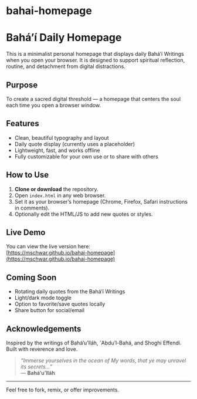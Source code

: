 # bahai-homepage

# Bahá’í Daily Homepage

This is a minimalist personal homepage that displays daily Bahá’í Writings when you open your browser. It is designed to support spiritual reflection, routine, and detachment from digital distractions.

## Purpose

To create a sacred digital threshold — a homepage that centers the soul each time you open a browser window.

## Features

- Clean, beautiful typography and layout
- Daily quote display (currently uses a placeholder)
- Lightweight, fast, and works offline
- Fully customizable for your own use or to share with others

## How to Use

1. **Clone or download** the repository.
2. Open `index.html` in any web browser.
3. Set it as your browser’s homepage (Chrome, Firefox, Safari instructions in comments).
4. Optionally edit the HTML/JS to add new quotes or styles.

## Live Demo

You can view the live version here:  
[https://mschwar.github.io/bahai-homepage](https://mschwar.github.io/bahai-homepage)

## Coming Soon

- Rotating daily quotes from the Bahá’í Writings
- Light/dark mode toggle
- Option to favorite/save quotes locally
- Share button for social/email

## Acknowledgements

Inspired by the writings of Bahá’u’lláh, `Abdu’l-Bahá, and Shoghi Effendi. Built with reverence and love.

> *“Immerse yourselves in the ocean of My words, that ye may unravel its secrets…”*  
> — **Bahá’u’lláh**

---

Feel free to fork, remix, or offer improvements.
